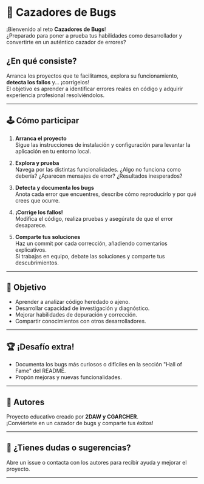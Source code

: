 # 🐞 Cazadores de Bugs

¡Bienvenido al reto **Cazadores de Bugs**!  
¿Preparado para poner a prueba tus habilidades como desarrollador y convertirte en un auténtico cazador de errores?

## ¿En qué consiste?

Arranca los proyectos que te facilitamos, explora su funcionamiento, **detecta los fallos** y... ¡corrígelos!  
El objetivo es aprender a identificar errores reales en código y adquirir experiencia profesional resolviéndolos.

---

## 🕹️ Cómo participar

1. **Arranca el proyecto**  
   Sigue las instrucciones de instalación y configuración para levantar la aplicación en tu entorno local.

2. **Explora y prueba**  
   Navega por las distintas funcionalidades. ¿Algo no funciona como debería? ¿Aparecen mensajes de error? ¿Resultados inesperados?

3. **Detecta y documenta los bugs**  
   Anota cada error que encuentres, describe cómo reproducirlo y por qué crees que ocurre.

4. **¡Corrige los fallos!**  
   Modifica el código, realiza pruebas y asegúrate de que el error desaparece.

5. **Comparte tus soluciones**  
   Haz un commit por cada corrección, añadiendo comentarios explicativos.  
   Si trabajas en equipo, debate las soluciones y comparte tus descubrimientos.

---

## 🎯 Objetivo

- Aprender a analizar código heredado o ajeno.
- Desarrollar capacidad de investigación y diagnóstico.
- Mejorar habilidades de depuración y corrección.
- Compartir conocimientos con otros desarrolladores.

---

## 🏆 ¡Desafío extra!

- Documenta los bugs más curiosos o difíciles en la sección "Hall of Fame" del README.
- Propón mejoras y nuevas funcionalidades.

---

## 🤝 Autores

Proyecto educativo creado por **2DAW y CGARCHER**.  
¡Conviértete en un cazador de bugs y comparte tus éxitos!

---

## 📢 ¿Tienes dudas o sugerencias?

Abre un issue o contacta con los autores para recibir ayuda y mejorar el proyecto.

---

